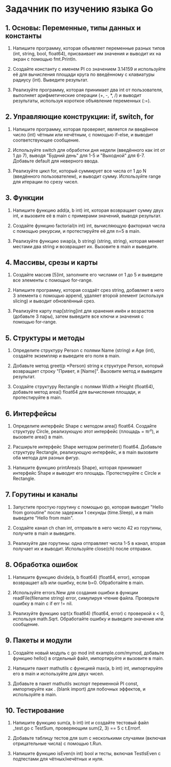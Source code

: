 # Задачник по изучению языка Go

## 1. Основы: Переменные, типы данных и константы

1. Напишите программу, которая объявляет переменные разных типов (int, string, bool, float64), присваивает им значения и выводит их на экран с помощью fmt.Println.

2. Создайте константу с именем PI со значением 3.14159 и используйте её для вычисления площади круга по введённому с клавиатуры радиусу (int). Выведите результат.

3. Реализуйте программу, которая принимает два int от пользователя, выполняет арифметические операции (+, -, *, /) и выводит результаты, используя короткое объявление переменных (:=).

## 2. Управляющие конструкции: if, switch, for

1. Напишите программу, которая проверяет, является ли введённое число (int) чётным или нечётным, с помощью if-else, и выводит соответствующее сообщение.

2. Используйте switch для обработки дня недели (введённого как int от 1 до 7), выводя "Будний день" для 1-5 и "Выходной" для 6-7. Добавьте default для неверного ввода.

3. Реализуйте цикл for, который суммирует все числа от 1 до N (введённого пользователем), и выводит сумму. Используйте range для итерации по срезу чисел.

## 3. Функции

1. Напишите функцию add(a, b int) int, которая возвращает сумму двух int, и вызовите её в main с примерами значений, выводя результат.

2. Создайте функцию factorial(n int) int, вычисляющую факториал числа с помощью рекурсии, и протестируйте её для n=5 в main.

3. Реализуйте функцию swap(a, b string) (string, string), которая меняет местами два string и возвращает их. Вызовите в main и выведите.

## 4. Массивы, срезы и карты

1. Создайте массив [5]int, заполните его числами от 1 до 5 и выведите все элементы с помощью for-range.

2. Напишите программу, которая создаёт срез string, добавляет в него 3 элемента с помощью append, удаляет второй элемент (используя slicing) и выводит обновлённый срез.

3. Реализуйте карту map[string]int для хранения имён и возрастов (добавьте 3 пары), затем выведите все ключи и значения с помощью for-range.

## 5. Структуры и методы

1. Определите структуру Person с полями Name (string) и Age (int), создайте экземпляр и выведите его поля в main.

2. Добавьте метод greet(p *Person) string к структуре Person, который возвращает строку "Привет, я [Name]". Вызовите метод и выведите результат.

3. Создайте структуру Rectangle с полями Width и Height (float64), добавьте метод area() float64 для вычисления площади, и протестируйте в main.

## 6. Интерфейсы

1. Определите интерфейс Shape с методом area() float64. Создайте структуру Circle, реализующую этот интерфейс (площадь = πr²), и вызовите area() в main.

2. Расширьте интерфейс Shape методом perimeter() float64. Добавьте структуру Rectangle, реализующую интерфейс, и в main вызовите оба метода для разных фигур.

3. Напишите функцию printArea(s Shape), которая принимает интерфейс Shape и выводит его площадь. Протестируйте с Circle и Rectangle.

## 7. Горутины и каналы

1. Запустите простую горутину с помощью go, которая выводит "Hello from goroutine" после задержки 1 секунды (time.Sleep), и в main выведите "Hello from main".

2. Создайте канал ch chan int, отправьте в него число 42 из горутины, получите в main и выведите.

3. Реализуйте две горутины: одна отправляет числа 1-5 в канал, вторая получает их и выводит. Используйте close(ch) после отправки.

## 8. Обработка ошибок

1. Напишите функцию divide(a, b float64) (float64, error), которая возвращает a/b или ошибку, если b=0. Обработайте в main.

2. Используйте errors.New для создания ошибки в функции readFile(filename string) error, симулируя чтение файла. Проверьте ошибку в main с if err != nil.

3. Реализуйте функцию sqrt(x float64) (float64, error) с проверкой x < 0, используя math.Sqrt. Обработайте ошибку и выведите значение или сообщение.

## 9. Пакеты и модули

1. Создайте новый модуль с go mod init example.com/mymod, добавьте функцию hello() в отдельный файл, импортируйте и вызовите в main.

2. Напишите пакет mathutils с функцией max(a, b int) int, импортируйте его в main и используйте для двух чисел.

3. Добавьте в пакет mathutils экспорт переменной PI const, импортируйте как . (blank import) для побочных эффектов, и используйте в main.

## 10. Тестирование

1. Напишите функцию sum(a, b int) int и создайте тестовый файл _test.go с TestSum, проверяющим sum(2, 3) == 5 с t.Errorf.

2. Добавьте таблицу тестов для sum с несколькими случаями (включая отрицательные числа) с помощью t.Run.

3. Напишите функцию isEven(n int) bool и тесты, включая TestIsEven с подтестами для чётных/нечётных и нуля.